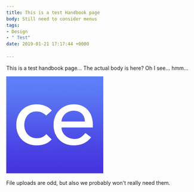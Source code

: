 ```yaml
---
title: This is a test Handbook page
body: Still need to consider menus
tags:
- Design
- " Test"
date: 2019-01-21 17:17:44 +0000

---
```

This is a test handbook page... The actual body is here? Oh I see... hmm...

![](/uploads/favicon-source.png)

File uploads are odd, but also we probably won't really need them. 